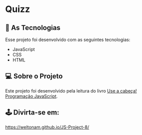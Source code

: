 # Quizz


## 🚀 As Tecnologias

Esse projeto foi desenvolvido com as seguintes tecnologias:

- JavaScript
- CSS
- HTML

## 💻 Sobre o Projeto

Este projeto foi desenvolvido pela leitura do livro [Use a cabeça! Programação JavaScript](https://www.amazon.com.br/cabe%C3%A7a-Programa%C3%A7%C3%A3o-JavaScript-Eric-Freeman/dp/8576089904/ref=asc_df_8576089904/?tag=googleshopp00-20&linkCode=df0&hvadid=379792215563&hvpos=&hvnetw=g&hvrand=5262690304305898023&hvpone=&hvptwo=&hvqmt=&hvdev=c&hvdvcmdl=&hvlocint=&hvlocphy=1001521&hvtargid=pla-811020653400&psc=1).



## 🕹️ Divirta-se em:

https://weltonam.github.io/JS-Project-8/

